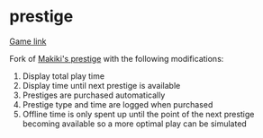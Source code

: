 # prestige
[Game link](https://asteriskman7.github.io/prestige/)

Fork of [Makiki's prestige](https://github.com/makiki99/prestige) with the following modifications:

1. Display total play time
1. Display time until next prestige is available
1. Prestiges are purchased automatically
1. Prestige type and time are logged when purchased
1. Offline time is only spent up until the point of the next prestige becoming available so a more optimal play can be simulated
